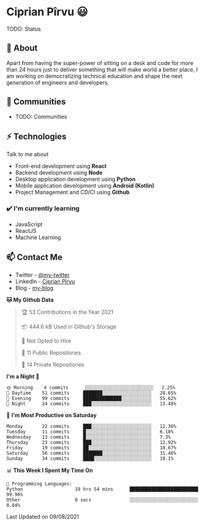 # Ciprian Pîrvu 😃

TODO: Status

## 🧐 About

Apart from having the super-power of sitting on a desk and code for more than 24 hours just to deliver something that will make world a better place, I am working on democratizing technical education and shape the next generation of engineers and developers.

## 👯 Communities

-   TODO: Communities

## ⚡ Technologies

Talk to me about

-   Front-end development using **React**
-   Backend development using **Node**
-   Desktop application development using **Python**
-   Mobile application development using **Android (Kotlin)**
-   Project Management and CD/CI using **Github**

### ✔️ I'm currently learning

-   JavaScript
-   ReactJS
-   Machine Learning

## 📫 Contact Me

-   Twitter - [@my-twitter]()
-   LinkedIn - [Ciprian Pîrvu](https://www.linkedin.com/in/p%C3%AErvu-ciprian-cristian-4415991b1/)
-   Blog - [my-blog]()

<!--START_SECTION:waka-->
**🐱 My Github Data** 

> 🏆 53 Contributions in the Year 2021
 > 
> 📦 444.6 kB Used in Github's Storage 
 > 
> 🚫 Not Opted to Hire
 > 
> 📜 11 Public Repositories 
 > 
> 🔑 14 Private Repositories  
 > 
**I'm a Night 🦉** 

```text
🌞 Morning    4 commits      ░░░░░░░░░░░░░░░░░░░░░░░░░   2.25% 
🌆 Daytime    51 commits     ███████░░░░░░░░░░░░░░░░░░   28.65% 
🌃 Evening    99 commits     ██████████████░░░░░░░░░░░   55.62% 
🌙 Night      24 commits     ███░░░░░░░░░░░░░░░░░░░░░░   13.48%

```
📅 **I'm Most Productive on Saturday** 

```text
Monday       22 commits     ███░░░░░░░░░░░░░░░░░░░░░░   12.36% 
Tuesday      11 commits     █░░░░░░░░░░░░░░░░░░░░░░░░   6.18% 
Wednesday    13 commits     █░░░░░░░░░░░░░░░░░░░░░░░░   7.3% 
Thursday     23 commits     ███░░░░░░░░░░░░░░░░░░░░░░   12.92% 
Friday       19 commits     ██░░░░░░░░░░░░░░░░░░░░░░░   10.67% 
Saturday     56 commits     ███████░░░░░░░░░░░░░░░░░░   31.46% 
Sunday       34 commits     ████░░░░░░░░░░░░░░░░░░░░░   19.1%

```


📊 **This Week I Spent My Time On** 

```text
💬 Programming Languages: 
Python                   19 hrs 54 mins      █████████████████████████   99.96% 
Other                    0 secs              ░░░░░░░░░░░░░░░░░░░░░░░░░   0.04%

```


 Last Updated on 09/08/2021
<!--END_SECTION:waka-->
